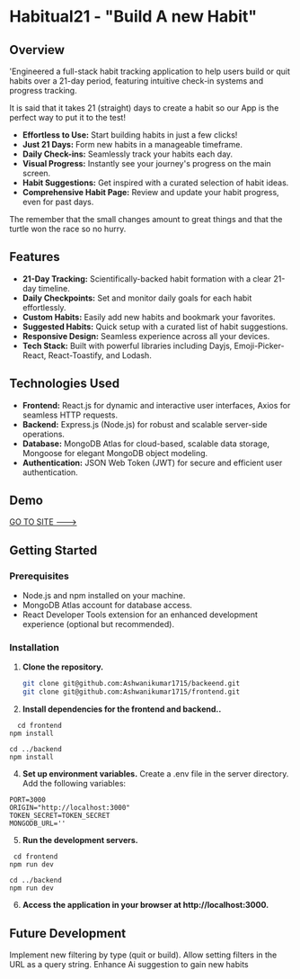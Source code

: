 # Habitual21 - "Build A new Habit"

## Overview

'Engineered a full-stack habit tracking application to help users build or quit habits over a 21-day period, featuring intuitive check-in systems and progress tracking.

It is said that it takes 21 (straight) days to create a habit so our App is the perfect way to put it to the test!


- **Effortless to Use:** Start building habits in just a few clicks!
- **Just 21 Days:** Form new habits in a manageable timeframe.
- **Daily Check-ins:** Seamlessly track your habits each day.
- **Visual Progress:** Instantly see your journey's progress on the main screen.
- **Habit Suggestions:** Get inspired with a curated selection of habit ideas.
- **Comprehensive Habit Page:** Review and update your habit progress, even for past days.


The remember that the small changes amount to great things and that the turtle won the race so no hurry.

## Features

- **21-Day Tracking:** Scientifically-backed habit formation with a clear 21-day timeline.
- **Daily Checkpoints:** Set and monitor daily goals for each habit effortlessly.
- **Custom Habits:** Easily add new habits and bookmark your favorites.
- **Suggested Habits:** Quick setup with a curated list of habit suggestions.
- **Responsive Design:** Seamless experience across all your devices.
- **Tech Stack:** Built with powerful libraries including Dayjs, Emoji-Picker-React, React-Toastify, and Lodash.


## Technologies Used

- **Frontend:** React.js for dynamic and interactive user interfaces, Axios for seamless HTTP requests.
- **Backend:** Express.js (Node.js) for robust and scalable server-side operations.
- **Database:** MongoDB Atlas for cloud-based, scalable data storage, Mongoose for elegant MongoDB object modeling.
- **Authentication:** JSON Web Token (JWT) for secure and efficient user authentication.



## Demo

<a href='https://habitual-e2js.onrender.com'> GO TO SITE ---> </a>

## Getting Started

### Prerequisites

- Node.js and npm installed on your machine.
- MongoDB Atlas account for database access.
- React Developer Tools extension for an enhanced development experience (optional but recommended).

### Installation

1. **Clone the repository.**
   ```bash
   git clone git@github.com:Ashwanikumar1715/backeend.git
   git clone git@github.com:Ashwanikumar1715/frontend.git
   ```


3. **Install dependencies for the frontend and backend..**

```
  cd frontend
npm install

cd ../backend
npm install
```

4. **Set up environment variables.**
   Create a .env file in the server directory.
   Add the following variables:

```
PORT=3000
ORIGIN="http://localhost:3000"
TOKEN_SECRET=TOKEN_SECRET
MONGODB_URL=''
```

5. **Run the development servers.**

```
 cd frontend
npm run dev

cd ../backend
npm run dev
```

6. **Access the application in your browser at http://localhost:3000.**


## Future Development

Implement new filtering by type (quit or build).
Allow setting filters in the URL as a query string.
Enhance Ai suggestion to gain new habits


